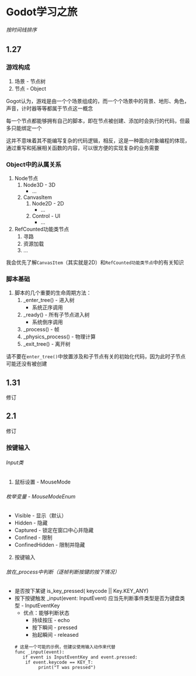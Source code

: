 # Godot学习之旅

###### 按时间线排序

## 1.27

### 游戏构成

1. 场景 - 节点树
2. 节点 - Object

Gogot认为，游戏是由一个个场景组成的，而一个个场景中的背景、地形、角色，声音，计时器等等都属于节点这一概念

每一个节点都能够拥有自己的脚本，即在节点被创建、添加时会执行的代码，但最多只能绑定一个

这并不意味着其不能编写复杂的代码逻辑，相反，这是一种面向对象编程的体现，通过重写和拓展相关函数的内容，可以很方便的实现复杂的业务需要

### Object中的从属关系

1. Node节点
   1. Node3D - 3D
      - ...
   2. CanvasItem
      1. Node2D - 2D
         - ...
      2. Control - UI
         - ...
2. RefCounted功能类节点
   1. 寻路
   2. 资源加载
   3. ...

我会优先了解`CanvasItem`（其实就是2D）和`RefCounted功能类节点`中的有关知识

### 脚本基础

1. 脚本的几个重要的生命周期方法：
   1. _enter_tree() - 进入树
      - 系统正序调用
   2. _ready() - 所有子节点进入树
      - 系统倒序调用
   3. _process() - 帧
   4. _physics_process() - 物理计算
   5. _exit_tree() - 离开树

请不要在`enter_tree()`中放置涉及和子节点有关的初始化代码，因为此时子节点可能还没有被创建

## 1.31

修订

## 2.1

修订

### 按键输入

###### Input类

1. 鼠标设置 - MouseMode
###### 枚举变量 - MouseModeEnum
   - Visible - 显示（默认）
   - Hidden - 隐藏
   - Captured - 锁定在窗口中心并隐藏
   - Confined - 限制
   - ConfinedHidden - 限制并隐藏

2. 按键输入
###### 放在_process中判断（逐帧判断按键的按下情况）

   - 是否按下某键 is_key_pressed( keycode || Key.KEY_ANY)
   - 按下按键触发 _input(event: InputEvent)
     应当先判断事件类型是否为键盘类型 - InputEventKey
     - 优点：能够判断状态
        - 持续按压 - echo
        - 按下瞬间 - pressed
        - 抬起瞬间 - released
     ```
     # 这是一个可能的示例，但建议使用输入动作来代替
     func _input(event):
	    if event is InputEventKey and event.pressed:
         if event.keycode == KEY_T:
			  print("T was pressed")
     ```
